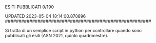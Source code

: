 ESITI PUBBLICATI 0/190 

UPDATED 2023-05-04 18:14:00.870896
######################################################

Si tratta di un semplice script in python per controllare quando sono pubblicati gli esiti (ASN 2021, quinto quadrimestre).

